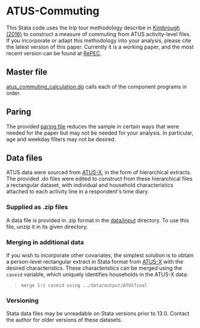 # ATUS-Commuting
This Stata code uses the trip tour methodology describe in [Kimbrough (2016)](https://ideas.repec.org/p/ris/uncgec/2015_002.html) to construct a measure of commuting from ATUS activity-level files.  If you incorporate or adapt this methodology into your analysis, please cite the latest version of this paper.  Currently it is a working paper, and the most recent version can be found at [RePEC](https://ideas.repec.org/p/ris/uncgec/2015_002.html).

## Master file
[atus_commuting_calculation.do](src/atus_commuting_calculation.do) calls each of the component programs in order.  

## Paring
The provided [paring file](src/ATUSX_paring.do) reduces the sample in certain ways that were needed for the paper but may not be needed for your analysis.  In particular, age and weekday filters may not be desired.

## Data files
ATUS data were sourced from [ATUS-X](https://www.atusdata.org/atus/), in the form of hierarchical extracts.  The provided .do files were edited to construct from these hierarchical files a rectangular dataset, with individual and household characteristics attached to each activity line in a respondent's time diary.

### Supplied as .zip files
A data file is provided in .zip format in the [data/input](data/input) directory.  To use this file, unzip it in its given directory.

### Merging in additional data
If you wish to incorporate other covariates, the simplest solution is to obtain a person-level rectangular extract in Stata format from [ATUS-X](https://www.atusdata.org/atus/) with the desired characteristics.  These characteristics can be merged using the `caseid` variable, which uniquely identifies households in the ATUS-X data:

>`merge 1:1 caseid using ../data/output/ATUSfinal`

### Versioning
Stata data files may be unreadable on Stata versions prior to 13.0.  Contact the author for older versions of these datasets.
